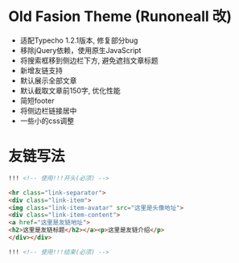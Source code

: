 # Old Fasion Theme (Runoneall 改)

- 适配Typecho 1.2.1版本, 修复部分bug
- 移除jQuery依赖，使用原生JavaScript
- 将搜索框移到侧边栏下方, 避免遮挡文章标题
- 新增友链支持
- 默认展示全部文章
- 默认截取文章前150字, 优化性能
- 简短footer
- 将侧边栏链接居中
- 一些小的css调整

# 友链写法
```html
!!! <!-- 使用!!!开头(必须) -->

<hr class="link-separator">
<div class="link-item">
<img class="link-item-avatar" src="这里是头像地址">
<div class="link-item-content">
<a href="这里是友链地址">
<h2>这里是友链标题</h2></a><p>这里是友链介绍</p>
</div></div>

!!! <!-- 使用!!!结束(必须) -->
```